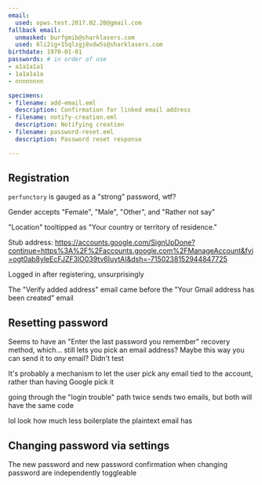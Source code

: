 ```yaml
---
email:
  used: opws.test.2017.02.20@gmail.com
fallback email:
  unmasked: burfgmib@sharklasers.com
  used: 6li2ig+15qlzgj8vdw5s@sharklasers.com
birthdate: 1970-01-01
passwords: # in order of use
- a1a1a1a1
- 1a1a1a1a
- nnnnnnnn

specimens:
- filename: add-email.eml
  description: Confirmation for linked email address
- filename: notify-creation.eml
  description: Notifying creation
- filename: password-reset.eml
  description: Password reset response

---
```


## Registration

`perfunctory` is gauged as a "strong" password, wtf?

Gender accepts "Female", "Male", "Other", and "Rather not say"

"Location" tooltipped as "Your country or territory of residence."

Stub address: https://accounts.google.com/SignUpDone?continue=https%3A%2F%2Faccounts.google.com%2FManageAccount&fvi=ogt0ab8yleEcFJZF3lO039tv6IuytAI&dsh=-7150238152944847725

Logged in after registering, unsurprisingly

The "Verify added address" email came before the "Your Gmail address has been created" email

## Resetting password

Seems to have an "Enter the last password you remember" recovery method, which... still lets you pick an email address? Maybe this way you can send it to *any* email? Didn't test

It's probably a mechanism to let the user pick any email tied to the account, rather than having Google pick it

going through the "login trouble" path twice sends two emails, but both will have the same code

lol look how much less boilerplate the plaintext email has

## Changing password via settings

The new password and new password confirmation when changing password are independently toggleable
